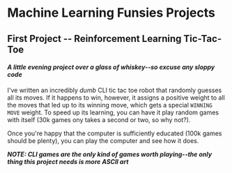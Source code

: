 # Machine Learning Funsies Projects

## First Project -- Reinforcement Learning Tic-Tac-Toe
#### *A little evening project over a glass of whiskey--so excuse any sloppy code*

I've written an incredibly *dumb* CLI tic tac toe robot that randomly guesses all its moves. If it happens to win, however, it assigns a positive weight to all the moves that led up to its winning move, which gets a special `WINNING MOVE` weight. To speed up its learning, you can have it play random games with itself (30k games ony takes a second or two, so why not?).

Once you're happy that the computer is sufficiently educated (100k games should be plenty), you can play the computer and see how it does.

***NOTE: CLI games are the only kind of games worth playing--the only thing this project needs is more ASCII art***
